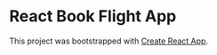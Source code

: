 # React Book Flight App

This project was bootstrapped with [Create React App](https://github.com/facebook/create-react-app).
